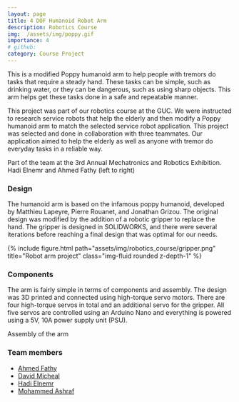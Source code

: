 ```yaml
---
layout: page
title: 4 DOF Humanoid Robot Arm
description: Robotics Course
img:  /assets/img/poppy.gif
importance: 4
# github:
category: Course Project
---
```


This is a modified Poppy humanoid arm to help people with tremors do tasks that require a steady hand. These tasks can be simple, such as drinking water, or they can be dangerous, such as using sharp objects. This arm helps get these tasks done in a safe and repeatable manner. 

This project was part of our robotics course at the GUC. We were instructed to research service robots that help the elderly and then modify a Poppy humanoid arm to match the selected service robot application. This project was selected and done in collaboration with three teammates. Our application aimed to help the elderly as well as anyone with tremor do everyday tasks in a reliable way. 

<!-- Add image -->
<img class="img-fluid rounded z-depth-1" src="{{ '/assets/img/robotics_course/robotics_exhibition.jpg' | relative_url }}" alt="" title="Exhibition image"/>
<div class="caption">
   Part of the team at the 3rd Annual Mechatronics and Robotics Exhibition. 
   Hadi Elnemr and Ahmed Fathy (left to right)
</div>

### Design

The humanoid arm is based on the infamous poppy humanoid, developed by Matthieu Lapeyre, Pierre Rouanet, and Jonathan Grizou. The original design was modified by the addition of a robotic gripper to replace the hand. The gripper is designed in SOLIDWORKS, and there were several iterations before reaching a final design that was optimal for our needs.

<!-- Add image -->
<!-- justify-content-sm-center -->

<div class="row justify-content-sm-center">
    <div class="col-sm-4 mt-3 mt-md-0">
        {% include figure.html path="assets/img/robotics_course/gripper.png" title="Robot arm project" class="img-fluid rounded z-depth-1" %}
    </div>
</div>

<!-- 
<img class="img-fluid rounded z-depth-1" src="{{ '/assets/img/robotics_course/gripper.png' | relative_url }}" alt="" title="example image"/>
<div class="caption">
   The final gripper design
</div> -->

### Components

The arm is fairly simple in terms of components and assembly. The design was 3D printed and connected using high-torque servo motors. There are four high-torque servos in total and an additional servo for the gripper. All five servos are controlled using an Arduino Nano and everything is powered using a 5V, 10A power supply unit (PSU).

<!-- Add image -->
<img class="img-fluid rounded z-depth-1" src="{{ '/assets/img/robotics_course/Robo_Grip_Assembly.jpg' | relative_url }}" alt="" title="3D printed robot arm Assembly"/>
<div class="caption">
   Assembly of the arm
</div>


### Team members

 - [Ahmed Fathy](https://github.com/AhmedFathyAbdelkhalek)
 - [David Micheal](https://github.com/DavidMicheal)
 - [Hadi Elnemr](https://github.com/HadiElnemr)
 - [Mohammed Ashraf](https://github.com/MohammedAshraf965)


